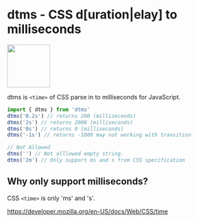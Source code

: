 # dtms - CSS d[uration|elay] to milliseconds

<img src="https://i.imgur.com/tClBlEA.png" height="100px" />  


dtms is `<time>` of CSS parse in to milliseconds for JavaScript.

```js
import { dtms } from 'dtms'
dtms('0.2s') // returns 200 (milliseconds)
dtms('2s') // returns 2000 (milliseconds)
dtms('0s') // returns 0 (milliseconds)
dtms('-1s') // returns -1000 may not working with transition

// Not Allowed
dtms('') // Not alllowed empty string.
dtms('2m') // Only support ms and s from CSS specification
```

## Why only support milliseconds?

CSS `<time>` is only 'ms' and 's'.

https://developer.mozilla.org/en-US/docs/Web/CSS/time
